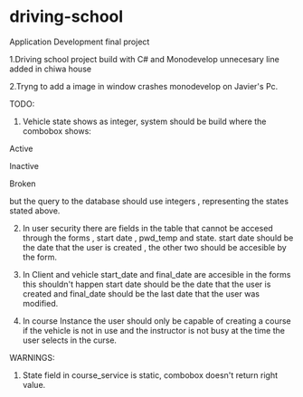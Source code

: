# driving-school
Application Development final project

1.Driving school project build with C# and Monodevelop
unnecesary line added in chiwa house

2.Tryng to add a image in window crashes monodevelop on Javier's Pc.

TODO:

1. Vehicle state shows as integer, system should be build where the combobox shows:

Active

Inactive

Broken

but the query to the database should use integers , representing the states stated above. 

2. In user security there are fields in the table that cannot be accesed through the forms , start date , pwd_temp and state.
   start date should be the date that the user is created , the other two should be accesible by the form. 


3. In Client and vehicle start_date and final_date are accesible in the forms this shouldn't happen start date should be the date that the user is created and final_date should be the last date that the user was modified.

4. In course Instance the user should only be capable of creating a course if the vehicle is not in use and the instructor is not busy at the time the user selects in the curse. 


WARNINGS:

1. State field in course_service is static, combobox doesn't return right value.
